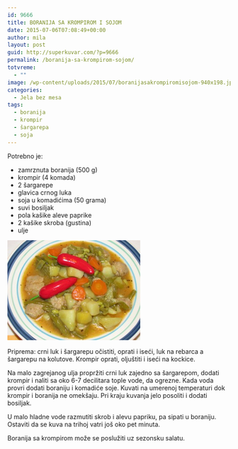 ```yaml
---
id: 9666
title: BORANIJA SA KROMPIROM I SOJOM
date: 2015-07-06T07:08:49+00:00
author: mila
layout: post
guid: http://superkuvar.com/?p=9666
permalink: /boranija-sa-krompirom-sojom/
totvreme:
  - ""
image: /wp-content/uploads/2015/07/boranijasakrompiromisojom-940x198.jpg
categories:
  - Jela bez mesa
tags:
  - boranija
  - krompir
  - šargarepa
  - soja
---
```

Potrebno je:  
* zamrznuta boranija (500 g)  
* krompir (4 komada)  
* 2 šargarepe  
* glavica crnog luka  
* soja u komadićima (50 grama)  
* suvi bosiljak  
* pola kašike aleve paprike  
* 2 kašike skroba (gustina)  
* ulje

[<img class="alignnone size-medium wp-image-9668" src="/wp-content/uploads/2015/07/boranijasakrompiromisojom-300x225.jpg" alt="boranijasakrompiromisojom" width="300" height="225" />](/wp-content/uploads/2015/07/boranijasakrompiromisojom-e1436166420929.jpg)

Priprema: crni luk i šargarepu očistiti, oprati i iseći, luk na rebarca a šargarepu na kolutove. Krompir oprati, oljuštiti i iseći na kockice.

Na malo zagrejanog ulja propržiti crni luk zajedno sa šargarepom, dodati krompir i naliti sa oko 6-7 decilitara tople vode, da ogrezne. Kada voda provri dodati boraniju i komadiće soje. Kuvati na umerenoj temperaturi dok krompir i boranija ne omekšaju. Pri kraju kuvanja jelo posoliti i dodati bosiljak.

U malo hladne vode razmutiti skrob i alevu papriku, pa sipati u boraniju. Ostaviti da se kuva na trihoj vatri još oko pet minuta.

Boranija sa krompirom može se poslužiti uz sezonsku salatu.